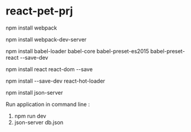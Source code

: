 # react-pet-prj

npm install webpack

npm install webpack-dev-server

npm install babel-loader babel-core babel-preset-es2015 babel-preset-react --save-dev

npm install react react-dom --save

npm install --save-dev react-hot-loader

npm install json-server


Run application in command line :
1.  npm run dev
2.  json-server db.json